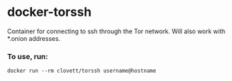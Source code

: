 # docker-torssh

Container for connecting to ssh through the Tor network. Will also work with \*.onion addresses.

### To use, run:

`docker run --rm clovett/torssh username@hostname`
